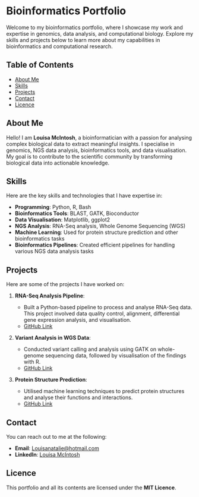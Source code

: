 # Bioinformatics Portfolio

Welcome to my bioinformatics portfolio, where I showcase my work and expertise in genomics, data analysis, and computational biology. Explore my skills and projects below to learn more about my capabilities in bioinformatics and computational research.

## Table of Contents

- [About Me](#about-me)
- [Skills](#skills)
- [Projects](#projects)
- [Contact](#contact)
- [Licence](#licence)

## About Me

Hello! I am **Louisa McIntosh**, a bioinformatician with a passion for analysing complex biological data to extract meaningful insights. I specialise in genomics, NGS data analysis, bioinformatics tools, and data visualisation. My goal is to contribute to the scientific community by transforming biological data into actionable knowledge.

## Skills

Here are the key skills and technologies that I have expertise in:

- **Programming**: Python, R, Bash
- **Bioinformatics Tools**: BLAST, GATK, Bioconductor
- **Data Visualisation**: Matplotlib, ggplot2
- **NGS Analysis**: RNA-Seq analysis, Whole Genome Sequencing (WGS)
- **Machine Learning**: Used for protein structure prediction and other bioinformatics tasks
- **Bioinformatics Pipelines**: Created efficient pipelines for handling various NGS data analysis tasks

## Projects

Here are some of the projects I have worked on:

1. **RNA-Seq Analysis Pipeline**: 
   - Built a Python-based pipeline to process and analyse RNA-Seq data. This project involved data quality control, alignment, differential gene expression analysis, and visualisation.
   - [GitHub Link](https://github.com/your-repo)

2. **Variant Analysis in WGS Data**:
   - Conducted variant calling and analysis using GATK on whole-genome sequencing data, followed by visualisation of the findings with R.
   - [GitHub Link](https://github.com/your-repo)

3. **Protein Structure Prediction**:
   - Utilised machine learning techniques to predict protein structures and analyse their functions and interactions.
   - [GitHub Link](https://github.com/your-repo)

## Contact

You can reach out to me at the following:

- **Email**: Louisanatalie@hotmail.com
- **LinkedIn**: [Louisa McIntosh](https://www.linkedin.com/in/louisa-m-292640121/)

## Licence

This portfolio and all its contents are licensed under the **MIT Licence**.


